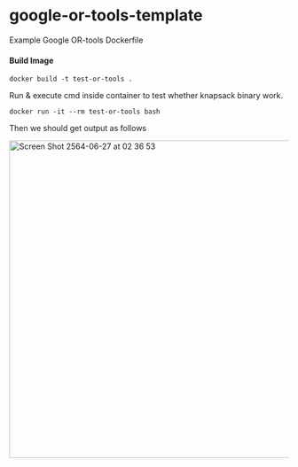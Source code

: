 # google-or-tools-template
Example Google OR-tools Dockerfile 

#### Build Image
```
docker build -t test-or-tools .
```

Run & execute cmd inside container to test whether knapsack binary work.
```
docker run -it --rm test-or-tools bash
```

Then we should get output as follows

<img width="573" alt="Screen Shot 2564-06-27 at 02 36 53" src="https://user-images.githubusercontent.com/13428859/123523891-12743480-d6f1-11eb-882f-e2a1c200e758.png">
